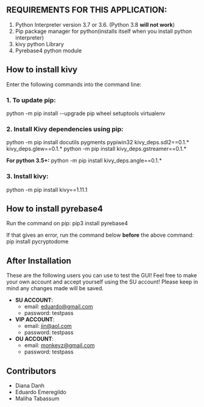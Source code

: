 ## REQUIREMENTS FOR THIS APPLICATION: ##

1. Python Interpreter version 3.7 or 3.6. (Python 3.8 **will not work**)
2. Pip package manager for python(installs itself when you install python interpreter) 
3. kivy python Library
4. Pyrebase4 python module

## How to install kivy
Enter the following commands into the command line:

### 1. To update pip: 
python -m pip install --upgrade pip wheel setuptools virtualenv

### 2. Install Kivy dependencies using pip:
python -m pip install docutils pygments pypiwin32 kivy_deps.sdl2==0.1.* kivy_deps.glew==0.1.*
python -m pip install kivy_deps.gstreamer==0.1.*

**For python 3.5+:**
python -m pip install kivy_deps.angle==0.1.*

### 3. Install kivy:
python -m pip install kivy==1.11.1

## How to install pyrebase4
Run the command on pip:
pip3 install pyrebase4

If that gives an error, run the command below **before** the above command:
pip install pycryptodome

## After Installation
These are the following users you can use to test the GUI! Feel free to make your own account and accept yourself using the SU account! Please keep in mind any changes made will be saved.
* **SU ACCOUNT**: 
   * email: eduardo@gmail.com 
   * password: testpass
* **VIP ACCOUNT**: 
   * email: jin@aol.com 
   * password: testpass
* **OU ACCOUNT**: 
   * email: monkeyz@gmail.com 
   * password: testpass

## Contributors 
* Diana Danh
* Eduardo Emeregildo
* Maliha Tabassum
